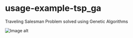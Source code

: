 # usage-example-tsp_ga
Traveling Salesman Problem solved using Genetic Algorithms 

![Image alt](https://github.com/Alexcei/Alexcei/images/sine_wave.gif)
